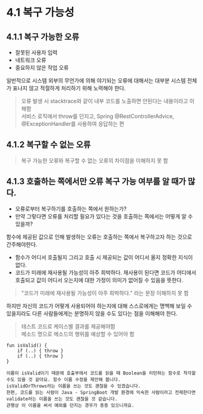 # 4.1 복구 가능성

## 4.1.1 복구 가능한 오류  

- 잘못된 사용자 입력  
- 네트워크 오류
- 중요하지 않은 작업 오류

일반적으로 시스템 외부의 무언가에 의해 야기되는 오류에 대해서는 대부분 시스템 전체가 표나지 않고 적절하게 처리하기 위해 노력해야 한다.  

> 오류 발생 시 stacktrace와 같이 내부 코드를 노출하면 안된다는 내용이라고 이해함  
> 서비스 로직에서 throw를 던지고, Spring @RestControllerAdvice, @ExceptionHandler를 사용하여 응답하는 편  

## 4.1.2 복구할 수 없는 오류

> 복구 가능한 오류와 복구할 수 없는 오류의 차이점을 이해하지 못 함  

## 4.1.3 호출하는 쪽에서만 오류 복구 가능 여부를 알 때가 많다.

- 오류로부터 복구하기를 호출하는 쪽에서 원하는가?
- 만약 그렇다면 오류를 처리할 필요가 있다는 것을 호출하는 쪽에서는 어떻게 알 수 있을까?
  
함수에 제공된 값으로 인해 발생하는 오류는 호출하는 쪽에서 복구하고자 하는 것으로 간주해야한다.  
- 함수가 어디서 호출될지 그리고 호출 시 제공되는 값이 어디서 올지 정확한 지식이 없다.
- 코드가 미래에 재사용될 가능성이 아주 희박하다. 재사용이 된다면 코드가 어디에서 호출되고 값이 어디서 오는지에 대한 가정이 의미가 없어질 수 있음을 뜻한다.  

> "코드가 미래에 재사용될 가능성이 아주 희박하다." 라는 문장 이해하지 못 함  

하지만 자신의 코드가 어떻게 사용되어야 하는지에 대해 스스로에게는 명백해 보일 수 있을지라도 다른 사람들에게는 분명하지 않을 수도 있다는 점을 이해해야 한다.  

> 테스트 코드로 케이스별 결과를 제공해야함  
> 메소드 명으로 메소드의 행위를 예상할 수 있어야 함  

```
fun isValid() {
    if (..) { throw }
    if (..) { throw }
}

이름이 isValid이기 때문에 호출부에서 코드를 읽을 때 Boolean을 리턴하는 함수로 착각할 수도 있을 것 같아요. 함수 이름 수정을 제안해 봅니다.  
isValidOrThrows라는 이름을 쓰는 것도 괜찮을 수 있겠습니다.  
한편, 코드를 읽는 사람이 Java - SpringBoot 개발 환경에 익숙한 사람이라고 전제한다면 validate라는 이름을 쓰는 것도 괜찮을 것 같습니다.  
관행상 이 이름을 써서 예외를 던지는 경우가 종종 있으니까요.  
```
